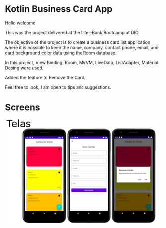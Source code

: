# Kotlin Business Card App
Hello welcome

This was the project delivered at the Inter-Bank Bootcamp at DIO.

The objective of the project is to create a business card list application where it is possible to keep the name, company, contact phone, email, and card background color data using the Room database.

In this project, View Binding, Room, MVVM, LiveData, ListAdapter, Material Desing were used.

Added the feature to Remove the Card.

Feel free to look, I am open to tips and suggestions.

# Screens
<img src="./image/telas.jpg" />
